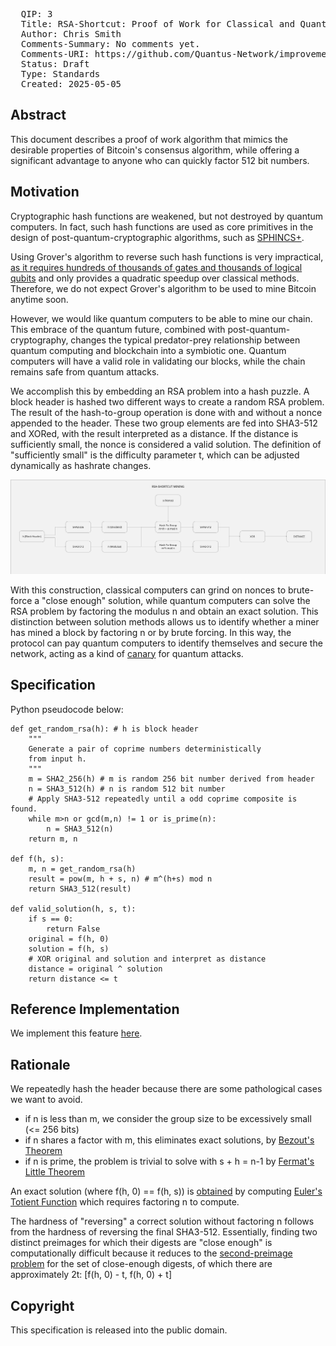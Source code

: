 <pre>
  QIP: 3
  Title: RSA-Shortcut: Proof of Work for Classical and Quantum Miners
  Author: Chris Smith <chris@quantusnetwork.io>
  Comments-Summary: No comments yet.
  Comments-URI: https://github.com/Quantus-Network/improvement-proposals/discussions/
  Status: Draft
  Type: Standards
  Created: 2025-05-05
</pre>

## Abstract

This document describes a proof of work algorithm that mimics the desirable properties of Bitcoin's consensus algorithm,
while offering a significant advantage to anyone who can quickly factor 512 bit numbers.

## Motivation

Cryptographic hash functions are weakened, but not destroyed by quantum computers. In fact, such hash functions are used
as core primitives in the design of post-quantum-cryptographic algorithms, such as [SPHINCS+](https://sphincs.org/).

Using Grover's algorithm to reverse such hash functions is very impractical, [as it requires hundreds of thousands of gates and thousands of logical qubits](https://arxiv.org/abs/1603.09383)
and only provides a quadratic speedup over classical methods. Therefore, we do not expect Grover's algorithm to be used to mine Bitcoin anytime soon.

However, we would like quantum computers to be able to mine our chain. This embrace of the quantum future, combined with
post-quantum-cryptography, changes the typical predator-prey relationship between quantum computing and blockchain into
a symbiotic one. Quantum computers will have a valid role in validating our blocks, while the chain remains safe from quantum
attacks.

We accomplish this by embedding an RSA problem into a hash puzzle. A block header is hashed two different ways to create
a random RSA problem. The result of the hash-to-group operation is done with and without a nonce appended to the header.
These two group elements are fed into SHA3-512 and XORed, with the result interpreted as a distance. If the distance is
sufficiently small, the nonce is considered a valid solution. The definition of "sufficiently small" is the difficulty
parameter t, which can be adjusted dynamically as hashrate changes.

<img src=qip-0003/QIP-0003-1.jpg></img>

With this construction, classical computers can grind on nonces to brute-force a "close enough" solution, while quantum
computers can solve the RSA problem by factoring the modulus n and obtain an exact solution. This distinction between
solution methods allows us to identify whether a miner has mined a block by factoring n or by brute forcing. In this way,
the protocol can pay quantum computers to identify themselves and secure the network, acting as a kind of [canary](https://canarytokens.org/nest/)
for quantum attacks.

## Specification

Python pseudocode below:

```
def get_random_rsa(h): # h is block header
    """
    Generate a pair of coprime numbers deterministically
    from input h.
    """
    m = SHA2_256(h) # m is random 256 bit number derived from header
    n = SHA3_512(h) # n is random 512 bit number
    # Apply SHA3-512 repeatedly until a odd coprime composite is found.
    while m>n or gcd(m,n) != 1 or is_prime(n):
        n = SHA3_512(n)
    return m, n

def f(h, s):
    m, n = get_random_rsa(h)
    result = pow(m, h + s, n) # m^(h+s) mod n
    return SHA3_512(result)

def valid_solution(h, s, t):
    if s == 0:
        return False
    original = f(h, 0)
    solution = f(h, s)
    # XOR original and solution and interpret as distance
    distance = original ^ solution
    return distance <= t
```


## Reference Implementation

We implement this feature [here](https://github.com/Quantus-Network/backbone/tree/main/pallets/qpow).


## Rationale

We repeatedly hash the header because there are some pathological cases we want to avoid.

- if n is less than m, we consider the group size to be excessively small (<= 256 bits)
- if n shares a factor with m, this eliminates exact solutions, by [Bezout's Theorem](https://mathworld.wolfram.com/BezoutsTheorem.html)
- if n is prime, the problem is trivial to solve with s + h = n-1 by [Fermat's Little Theorem](https://mathworld.wolfram.com/FermatsLittleTheorem.html)

An exact solution (where f(h, 0) == f(h, s)) is [obtained](https://mathworld.wolfram.com/EulersTotientTheorem.html)
by computing [Euler's Totient Function](https://mathworld.wolfram.com/TotientFunction.html) which requires factoring n to compute.

The hardness of "reversing" a correct solution without factoring n follows from the hardness of reversing the final SHA3-512.
Essentially, finding two distinct preimages for which their digests are "close enough" is computationally difficult because it
reduces to the [second-preimage problem](https://en.wikipedia.org/wiki/Preimage_attack) for the set of close-enough digests,
of which there are approximately 2t: \[f(h, 0) - t, f(h, 0) + t\]


## Copyright

This specification is released into the public domain.
